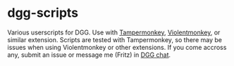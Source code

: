 # dgg-scripts
Various userscripts for DGG. Use with [Tampermonkey](https://www.tampermonkey.net), [Violentmonkey](https://violentmonkey.github.io), or similar extension. Scripts are tested with Tampermonkey, so there may be issues when using Violentmonkey or other extensions. If you come accross any, submit an issue or message me (Fritz) in [DGG chat](https://chat.destiny.gg).
